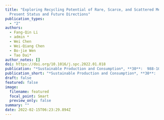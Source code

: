 ```yaml
---
title: "Exploring Recycling Potential of Rare, Scarce, and Scattered Metals:
  Present Status and Future Directions"
publication_types:
  - "2"
authors:
  - Fang-Qin Li
  - admin *
  - Wei Chen
  - Wei-Qiang Chen
  - Bo-jie Wen
  - Tao Dai*
author_notes: []
doi: https://doi.org/10.1016/j.spc.2022.01.018
publication: "*Sustainable Production and Consumption*, **30**:  988-1000"
publication_short: "*Sustainable Production and Consumption*, **30**:  988-1000"
draft: false
featured: false
image:
  filename: featured
  focal_point: Smart
  preview_only: false
summary: ""
date: 2022-02-15T06:23:29.894Z
---
```

